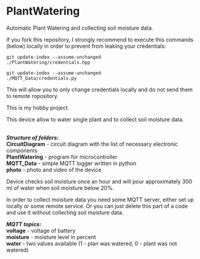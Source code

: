 # PlantWatering
Automatic Plant Watering and collecting soil moisture data.

If you fork this repository, I strongly recommend to execute this commands (below) locally in order to prevent from leaking your credentials:

<code>git update-index --assume-unchanged ./PlantWatering/credentials.hpp</code>

<code>git update-index --assume-unchanged ./MQTT_Data/credentials.py</code>

This will allow you to only change credentials locally and do not send them to remote ropository.

This is my hobby project. 

This device allow to water single plant and to collect soil moisture data.

<br/><b><i>Structure of folders:</i></b>
<br/><b>CircuitDiagram</b> - circuit diagram with the list of necessary electronic components
<br/><b>PlantWatering</b> - program for microcontroller
<br/><b>MQTT_Data</b> - simple MQTT logger written in python
<br/><b>photo</b> - photo and video of the device

Device checks soil moisture once an hour and will pour approximately 300 ml of water when soil moisture below 20%.

In order to collect moisture data you need some MQTT server, either set up locally or some remote service. Or you can just delete this part of a code and use it without collecting soil moisture data.

<b><i>MQTT topics:</i></b>
<br/><b>voltage</b> - voltage of battery
<br/><b>moisture</b> - moisture level in percent
<br/><b>water</b> - two values available (1 - plan was watered, 0 - plant was not watered)
